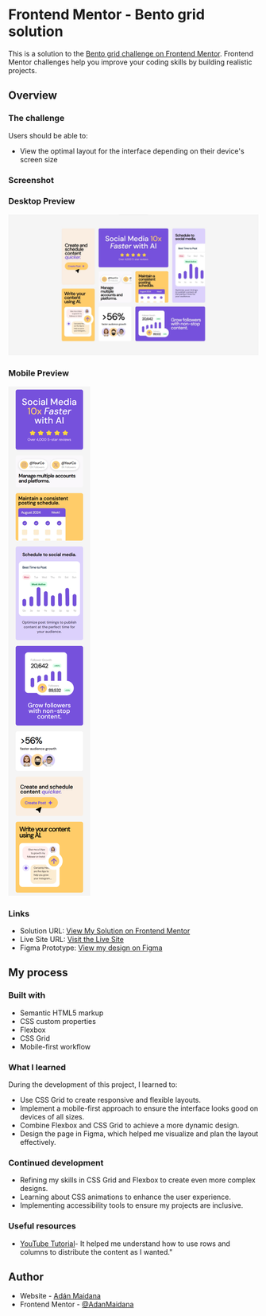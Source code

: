 # Frontend Mentor - Bento grid solution

This is a solution to the [Bento grid challenge on Frontend Mentor](https://www.frontendmentor.io/challenges/bento-grid-RMydElrlOj). Frontend Mentor challenges help you improve your coding skills by building realistic projects. 

## Overview

### The challenge

Users should be able to:

- View the optimal layout for the interface depending on their device's screen size

### Screenshot

### Desktop Preview
![](./assets/images/desktop-preview.jpg)

### Mobile Preview
![](./assets/images/mobile-preview.png)

### Links

- Solution URL: [View My Solution on Frontend Mentor](https://your-solution-url.com)
- Live Site URL: [Visit the Live Site](https://adanmaidana.github.io/Frontend-Mentor-Bento-Grid/)
- Figma Prototype: [View my design on Figma](https://www.figma.com/design/4DK5hBLCKt2Y1J0HSOIIbA/Frontend-Mentor---Landing-Page-with-Bento-Grid?node-id=0-1&t=dnaSDa4AS9UesVWH-1)


## My process

### Built with

- Semantic HTML5 markup
- CSS custom properties
- Flexbox
- CSS Grid
- Mobile-first workflow

### What I learned

During the development of this project, I learned to:

* Use CSS Grid to create responsive and flexible layouts.
* Implement a mobile-first approach to ensure the interface looks good on devices of all sizes.
* Combine Flexbox and CSS Grid to achieve a more dynamic design.
* Design the page in Figma, which helped me visualize and plan the layout effectively.

### Continued development

* Refining my skills in CSS Grid and Flexbox to create even more complex designs.
* Learning about CSS animations to enhance the user experience.
* Implementing accessibility tools to ensure my projects are inclusive.

### Useful resources

- [YouTube Tutorial](https://www.youtube.com/watch?v=ZfZ7USaRZCc)- It helped me understand how to use rows and columns to distribute the content as I wanted."

## Author

- Website - [Adán Maidana](https://adanmaidana.github.io/Portfolio/)
- Frontend Mentor - [@AdanMaidana](https://www.frontendmentor.io/profile/AdanMaidana)

